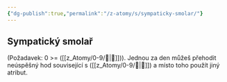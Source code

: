 ```yaml
---
{"dg-publish":true,"permalink":"/z-atomy/s/sympaticky-smolar/"}
---
```


## Sympatický smolař
(Požadavek: 0 >= ([[z_Atomy/0-9/💪\|💪]])). Jednou za den můžeš přehodit neúspěšný hod související s ([[z_Atomy/0-9/💪\|💪]]) a místo toho použít jiný atribut.